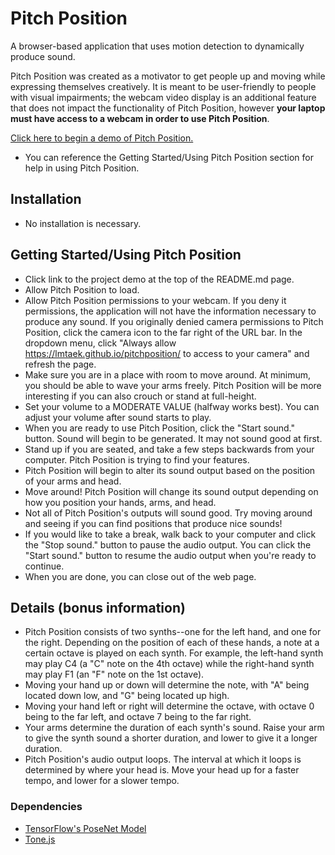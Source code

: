 # Pitch Position
 A browser-based application that uses motion detection to dynamically produce sound. 
 
 Pitch Position was created as a motivator to get people up and moving while expressing themselves creatively. It is meant to be user-friendly to people with visual impairments; the webcam video display is an additional feature that does not impact the functionality of Pitch Position, however **your laptop must have access to a webcam in order to use Pitch Position**. 
 
 [Click here to begin a demo of Pitch Position.](https://lmtaek.github.io/pitchposition/)
 - You can reference the Getting Started/Using Pitch Position section for help in using Pitch Position.
 
 ## Installation
 - No installation is necessary.
 
 ## Getting Started/Using Pitch Position
 - Click link to the project demo at the top of the README.md page. 
 - Allow Pitch Position to load. 
 - Allow Pitch Position permissions to your webcam. If you deny it permissions, the application will not have the information necessary to produce any sound. If you originally denied camera permissions to Pitch Position, click the camera icon to the far right of the URL bar. In the dropdown menu, click "Always allow https://lmtaek.github.io/pitchposition/ to access to your camera" and refresh the page. 
 - Make sure you are in a place with room to move around. At minimum, you should be able to wave your arms freely. Pitch Position will be more interesting if you can also crouch or stand at full-height.
 - Set your volume to a MODERATE VALUE (halfway works best). You can adjust your volume after sound starts to play.
 - When you are ready to use Pitch Position, click the "Start sound." button. Sound will begin to be generated. It may not sound good at first.
 - Stand up if you are seated, and take a few steps backwards from your computer. Pitch Position is trying to find your features.
 - Pitch Position will begin to alter its sound output based on the position of your arms and head.
 - Move around! Pitch Position will change its sound output depending on how you position your hands, arms, and head.
 - Not all of Pitch Position's outputs will sound good. Try moving around and seeing if you can find positions that produce nice sounds!
 - If you would like to take a break, walk back to your computer and click the "Stop sound." button to pause the audio output. You can click the "Start sound." button to resume the audio output when you're ready to continue.
 - When you are done, you can close out of the web page.
 
 ## Details (bonus information)
 - Pitch Position consists of two synths--one for the left hand, and one for the right. Depending on the position of each of these hands, a note at a certain octave is played on each synth. For example, the left-hand synth may play C4 (a "C" note on the 4th octave) while the right-hand synth may play F1 (an "F" note on the 1st octave). 
 - Moving your hand up or down will determine the note, with "A" being located down low, and "G" being located up high. 
 - Moving your hand left or right will determine the octave, with octave 0 being to the far left, and octave 7 being to the far right. 
 - Your arms determine the duration of each synth's sound. Raise your arm to give the synth sound a shorter duration, and lower to give it a longer duration.
 - Pitch Position's audio output loops. The interval at which it loops is determined by where your head is. Move your head up for a faster tempo, and lower for a slower tempo. 
 
 ### Dependencies
 * [TensorFlow's PoseNet Model](https://github.com/tensorflow/tfjs-models/tree/master/posenet "PoseNet")
 * [Tone.js](https://github.com/Tonejs/Tone.js "Tone.js")
